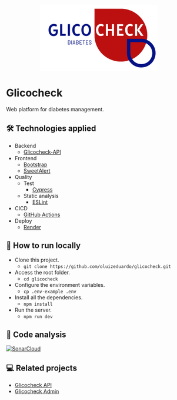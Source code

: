 <div align="center">
  <img src="./docs/glicocheck-logo.png">  
</div>

# Glicocheck
Web platform for diabetes management.

## 🛠 Technologies applied
- Backend
    - [Glicocheck-API](https://github.com/oluizeduardo/glicocheck-api)
- Frontend
    - [Bootstrap](https://getbootstrap.com/)
    - [SweetAlert](https://sweetalert.js.org/)
- Quality
    - Test
        - [Cypress](https://www.cypress.io/)
    - Static analysis
        - [ESLint](https://eslint.org/)
- CICD
    - [GitHub Actions](https://docs.github.com/en/actions)
- Deploy
    - [Render](https://render.com/)

## 🚀 How to run locally
- Clone this project.
    - `git clone https://github.com/oluizeduardo/glicocheck.git`
- Access the root folder.
    - `cd glicocheck`
- Configure the environment variables.
    - `cp .env-example .env`
- Install all the dependencies.
    - `npm install`
- Run the server.
    - `npm run dev`

## 🔗 Code analysis
[![SonarCloud](https://sonarcloud.io/images/project_badges/sonarcloud-black.svg)](https://sonarcloud.io/summary/new_code?id=oluizeduardo_glicocheck)

## 💻 Related projects
- [Glicocheck API](https://github.com/oluizeduardo/glicocheck-api)
- [Glicocheck Admin](https://github.com/oluizeduardo/glicocheck-admin)
